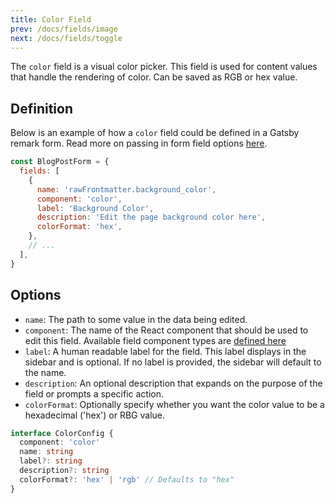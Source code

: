 ```yaml
---
title: Color Field
prev: /docs/fields/image
next: /docs/fields/toggle
---
```


The `color` field is a visual color picker. This field is used for content values that handle the rendering of color. Can be saved as RGB or hex value.

## Definition

Below is an example of how a `color` field could be defined in a Gatsby remark form. Read more on passing in form field options [here](/docs/gatsby/markdown#customizing-remark-forms).

```javascript
const BlogPostForm = {
  fields: [
    {
      name: 'rawFrontmatter.background_color',
      component: 'color',
      label: 'Background Color',
      description: 'Edit the page background color here',
      colorFormat: 'hex',
    },
    // ...
  ],
}
```

## Options

- `name`: The path to some value in the data being edited.
- `component`: The name of the React component that should be used to edit this field. Available field component types are [defined here](/docs/concepts/fields#field-types)
- `label`: A human readable label for the field. This label displays in the sidebar and is optional. If no label is provided, the sidebar will default to the name.
- `description`: An optional description that expands on the purpose of the field or prompts a specific action.
- `colorFormat`: Optionally specify whether you want the color value to be a hexadecimal ('hex') or RBG value.

```typescript
interface ColorConfig {
  component: 'color'
  name: string
  label?: string
  description?: string
  colorFormat?: 'hex' | 'rgb' // Defaults to "hex"
}
```
